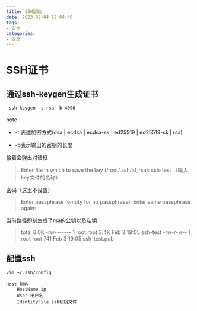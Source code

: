 ```yaml
---
title: SSH基础
date: 2023-02-04 12:04:40
tags:
- 安全
categories:
- 安全
---
```




# SSH证书



## 通过ssh-keygen生成证书

```shell
 ssh-keygen -t rsa -b 4096
```

note：

- -t 表述加密方式(dsa | ecdsa | ecdsa-sk | ed25519 | ed25519-sk | rsa)

- -b表示输出的密钥的长度



接着会弹出对话框

> Enter file in which to save the key (/root/.ssh/id_rsa): ssh-test （输入key文件的名称）



密码（这里不设置）

> Enter passphrase (empty for no passphrase):
> Enter same passphrase again:



当前路径即刻生成了rsa的公钥以及私钥

> total 8.0K
> -rw------- 1 root root 3.4K Feb  3 19:05 ssh-test
> -rw-r--r-- 1 root root  741 Feb  3 19:05 ssh-test.pub



## 配置ssh



```shell
vim ~/.ssh/config
```



```
Host 别名
	HostName ip
	User 用户名
	IdentityFile ssh私钥文件
```




